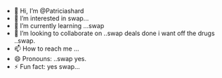- 👋 Hi, I’m @Patriciashard
- 👀 I’m interested in swap...
- 🌱 I’m currently learning ...swap 
- 💞️ I’m looking to collaborate on ..swap deals done i want off the drugs ..swap.
- 📫 How to reach me ...
- 😄 Pronouns: ..swap yes.
- ⚡ Fun fact: yes swap...

<!---
Patriciashard/Patriciashard is a ✨ special ✨ repository because its `README.md` (this file) appears on your GitHub profile.
You can click the Preview link to take a look at your changes.
--->
